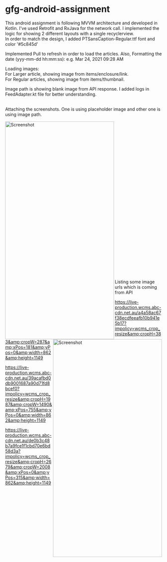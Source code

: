# gfg-android-assignment

This android assignment is following MVVM architecture and developed in Kotlin. I've used Retrofit and RxJava for the network call. I implemented the logic for showing 2 different layouts with a single recyclerview. <br/>
In order to match the design, I added PTSansCaption-Regular.ttf font and color '#5c845d' <br/>

Implemented Pull to refresh in order to load the articles. 
Also, Formatting the date (yyy-mm-dd hh:mm:ss): e.g. Mar 24, 2021 09:28 AM <br/>

Loading images:<br/>
  For Larger article, showing image from items/enclosure/link. <br/>
  For Regular articles, showing image from items/thumbnail. <br/>
  
  
Image path is showing blank image from API response. I added logs in FeedAdapter.kt file for better understanding. <br/><br/>

Attaching the screenshots. One is using placeholder image and other one is using image path.
<br/>

<img align="left" src="https://user-images.githubusercontent.com/20974986/112303463-51de4f80-8cc2-11eb-8a2b-39109c4b2305.jpg" alt="Screenshot" width="350" height="700" />

<img align="right" src="https://user-images.githubusercontent.com/20974986/112303516-5f93d500-8cc2-11eb-8135-02d8c694b4e6.jpg" alt="Screenshot" width="350" height="700" />


<br/><br/><br/><br/><br/><br/><br/><br/><br/><br/><br/><br/><br/><br/><br/><br/><br/><br/><br/><br/><br/><br/><br/><br/><br/><br/><br/><br/><br/>

Listing some image urls which is coming from API <br/>

https://live-production.wcms.abc-cdn.net.au/a4a58ac67f38ecdfeeafb10b941e5b17?impolicy=wcms_crop_resize&amp;cropH=383&amp;cropW=287&amp;xPos=181&amp;yPos=0&amp;width=862&amp;height=1149

https://live-production.wcms.abc-cdn.net.au/39acafbd0db9001687a90d71fd8bcef0?impolicy=wcms_crop_resize&amp;cropH=1987&amp;cropW=1490&amp;xPos=755&amp;yPos=0&amp;width=862&amp;height=1149

https://live-production.wcms.abc-cdn.net.au/de0b3c48b7a9fce1f1cbd70e6bd58d3a?impolicy=wcms_crop_resize&amp;cropH=2679&amp;cropW=2008&amp;xPos=0&amp;yPos=315&amp;width=862&amp;height=1149







